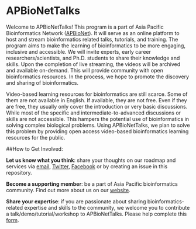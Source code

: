 # APBioNetTalks

Welcome to APBioNetTalks!
This program is a part of Asia Pacific Bioinformatics Network ([APBioNet](https://www.apbionet.org)). It will serve as an online platform to host and stream bioinformatics related talks, tutorials, and training. The program aims to make the learning of bioinformatics to be more engaging, inclusive and accessible. We will invite experts, early career researchers/scientists, and Ph.D. students to share their knowledge and skills. Upon the completion of live streaming, the videos will be archived and available on-demand. This will provide community with open bioinformatics resources. In the process, we hope to promote the discovery and sharing of bioinformatics.

Video-based learning resources for bioinformatics are still scarce. Some of them are not available in English. If available, they are not free. Even if they are free, they usually only cover the introduction or very basic discussions. While most of the specific and intermediate-to-advanced discussions or skills are not accessible. This hampers the potential use of bioinformatics in solving complex biological problems. Using APBioNetTalks, we plan to solve this problem by providing open access video-based bioinformatics learning resources for the public.

##How to Get Involved:

**Let us know what you think**: share your thoughts on our roadmap and services via [email](secretariat@apbionet.org), [Twitter](https://twitter.com/APBioNetorg), [Facebook](https://web.facebook.com/apbionet) or by creating an issue in this repository.

**Become a supporting member**: be a part of Asia Pacific bioinformatics community. Find out more about us on our [website](http://www.apbionet.org/).

**Share your expertise**: if you are passionate about sharing bioinformatics-related expertise and skills to the community, we welcome you to contribute a talk/demo/tutorial/workshop to APBioNetTalks. Please help complete this [form](https://forms.gle/SAVsiaLFCidhykY8A).




